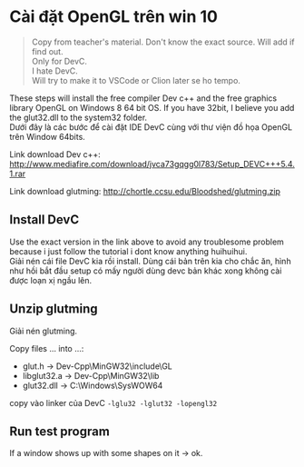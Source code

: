# Cài đặt OpenGL trên win 10

> Copy from teacher's material. Don't know the exact source. Will add if find out.<br>
Only for DevC.<br>
I hate DevC.<br>
Will try to make it to VSCode or Clion later se ho tempo.


These steps will install the free compiler Dev c++ and the free graphics library OpenGL on Windows 8 64 bit OS. If you have 32bit, I believe you add the glut32.dll to the system32 folder.
<br>
Dưới đây là các bước để cài đặt IDE DevC cùng với thư viện đồ họa OpenGL trên Window 64bits.

Link download Dev c++: http://www.mediafire.com/download/jvca73gqgg0l783/Setup_DEVC+++5.4.1.rar

Link download glutming: http://chortle.ccsu.edu/Bloodshed/glutming.zip

## Install DevC
Use the exact version in the link above to avoid any troublesome problem because i just follow the tutorial i dont know anything huihuihui.<br>
Giải nén cái file DevC kia rồi install. Dùng cái bản trên kia cho chắc ăn, hình như hồi bắt đầu setup có mấy người dùng devc bản khác xong không cài được loạn xị ngầu lên.

## Unzip glutming 
Giải nén glutming.

Copy files ... into ...:
- glut.h -> Dev-Cpp\MinGW32\include\GL
- libglut32.a -> Dev-Cpp\MinGW32\lib
- glut32.dll -> C:\Windows\SysWOW64

copy vào linker của DevC
`-lglu32 -lglut32 -lopengl32`

## Run test program
If a window shows up with some shapes on it -> ok.
